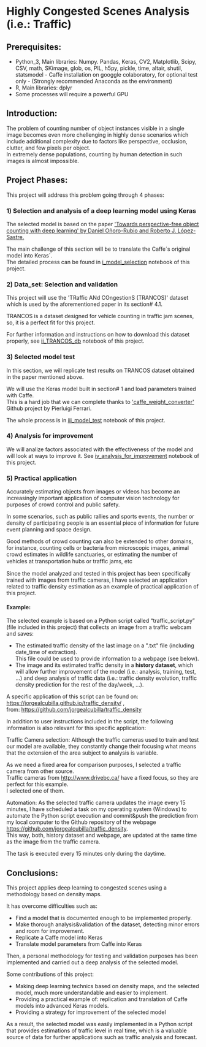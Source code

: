 # Highly Congested Scenes Analysis (i.e.: Traffic)

## Prerequisites:
- Python_3, Main libraries: Numpy. Pandas, Keras, CV2, Matplotlib, Scipy, CSV, math, SKimage, glob, os, PIL, h5py, pickle, time, altair, shutil, statsmodel - Caffe installation on googgle colaboratory, for optional test only -
(Strongly recommended Anaconda as the environment)
- R, Main libraries: dplyr
- Some processes will require a powerful GPU

## Introduction:
The problem of counting number of object instances visible in a single image becomes even more chellenging in highly dense scenarios which include additional complexity due to factors like perspective, occlusion, clutter, and few pixels per object. <br>
In extremely dense populations, counting by human detection in such images is almost impossible.

## Project Phases: 

This project will address this problem going through 4 phases: 

### 1) Selection and analysis of a deep learning model using Keras
The selected model is based on the paper ['Towards perspective-free object counting with deep learning' by Daniel Oñoro-Rubio and Roberto J. López-Sastre.](http://agamenon.tsc.uah.es/Investigacion/gram/publications/eccv2016-onoro.pdf)

The main challenge of this section will be to translate the Caffe´s original model into Keras´.<br>
The detailed process can be found in [i_model_selection](https://github.com/jorgealcubilla/TFM_DataScience/blob/master/i_model_selection.ipynb) notebook of this project.

### 2) Data_set: Selection and validation
This project will use the 'TRaffic ANd COngestionS (TRANCOS)' dataset which is used by the aforementioned paper in its section# 4.1.

TRANCOS is a dataset designed for vehicle counting in traffic jam scenes, so, it is a perfect fit for this project.

For further information and instructions on how to download this dataset properly, see [ii_TRANCOS_db](https://github.com/jorgealcubilla/TFM_DataScience/blob/master/ii_TRANCOS_db.ipynb) notebook of this project.

### 3) Selected model test
In this section, we will replicate test results on TRANCOS dataset obtained in the paper mentioned above.

We will use the Keras model built in section# 1 and load parameters trained with Caffe.<br>
This is a hard job that we can complete thanks to ['caffe_weight_converter'](https://github.com/pierluigiferrari/caffe_weight_converter) Github project by Pierluigi Ferrari.

The whole process is in [iii_model_test](https://github.com/jorgealcubilla/TFM_DataScience/blob/master/iii_model_test.ipynb) notebook of this project. 

### 4) Analysis for improvement
We will analize factors associated with the effectiveness of the model and will look at ways to improve it.
See [iv_analysis_for_improvement](https://github.com/jorgealcubilla/TFM_DataScience/blob/master/iv_analysis_for_improvement.ipynb) notebook of this project.

### 5) Practical application
Accurately estimating objects from images or videos has become an increasingly important application of computer vision technology for purposes of crowd control and public safety. 

In some scenarios, such as public rallies and sports events, the number or density of participating people is an essential piece of information for future event planning and space design. 

Good methods of crowd counting can also be extended to other domains, for instance, counting cells or bacteria from microscopic images, animal crowd estimates in wildlife sanctuaries, or estimating the number of vehicles at transportation hubs or trafﬁc jams, etc 

Since the model analyzed and tested in this project has been specifically trained with images from traffic cameras, I have selected an application related to traffic density estimation as an example of practical application of this project.

#### Example:
The selected example is based on a Python script called “traffic_script.py” (file included in this project) that collects an image from a traffic webcam and saves:
- The estimated traffic density of the last image on a ".txt" file (including date_time of extraction).<br>
This file could be used to provide information to a webpage (see below). <br>
- The image and its estimated traffic density in a **history dataset**, which will allow further improvement of the model (i.e.: analysis, training, test, …) and deep analysis of traffic data (i.e.: traffic density evolution, traffic density prediction for the rest of the day/week, …).

A specific application of this script can be found on:<br>
https://jorgealcubilla.github.io/traffic_density/ , <br>
from: https://github.com/jorgealcubilla/traffic_density

In addition to user instructions included in the script, the following information is also relevant for this specific application:

Traffic Camera selection: Although the traffic cameras used to train and test our model are available, they constantly change their focusing what means that the extension of the area subject to analysis is variable.

As we need a fixed area for comparison purposes, I selected a traffic camera from other source. <br>
Traffic cameras from http://www.drivebc.ca/ have a fixed focus, so they are perfect for this example. <br>
I selected one of them.

Automation: As the selected traffic camera updates the image every 15 minutes, I have scheduled a task on my operating system (Windows) to automate the Python script execution and commit&push the prediction from my local computer to the Github repository of the webpage https://github.com/jorgealcubilla/traffic_density. <br>
This way, both, history dataset and webpage, are updated at the same time as the image from the traffic camera. <br>

The task is executed every 15 minutes only during the daytime.
 
## Conclusions:
This project applies deep learning to congested scenes using a methodology based on density maps.

It has overcome difficulties such as:
- Find a model that is documented enough to be implemented properly.
- Make thorough analysis&validation of the dataset, detecting minor errors and room for improvement.
- Replicate a Caffe model into Keras
- Translate model parameters from Caffe into Keras

Then, a personal methodology for testing and validation purposes has been implemented and carried out a deep analysis of the selected model.

Some contributions of this project:

- Making deep learning technics based on density maps, and the selected model, much more understandable and easier to implement.
- Providing a practical example of: replication and translation of Caffe models into advanced Keras models. 
- Providing a strategy for improvement of the selected model

As a result, the selected model was easily implemented in a Python script that provides estimations of traffic level in real time, which is a valuable source of data for further applications such as traffic analysis and forecast.  




